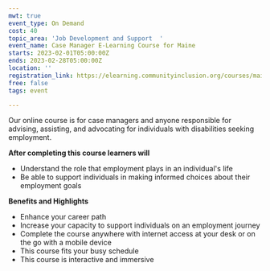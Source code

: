 ```yaml
---
mwt: true
event_type: On Demand
cost: 40
topic_area: 'Job Development and Support  '
event_name: Case Manager E-Learning Course for Maine
starts: 2023-02-01T05:00:00Z
ends: 2023-02-28T05:00:00Z
location: ''
registration_link: https://elearning.communityinclusion.org/courses/maines-vision-for-employment
free: false
tags: event

---
```

Our online course is for case managers and anyone responsible for advising, assisting, and advocating for individuals with disabilities seeking employment.

**After completing this course learners will**

* Understand the role that employment plays in an individual's life
* Be able to support individuals in making informed choices about their employment goals

**Benefits and Highlights**

* Enhance your career path
* Increase your capacity to support individuals on an employment journey
* Complete the course anywhere with internet access at your desk or on the go with a mobile device
* This course fits your busy schedule
* This course is interactive and immersive